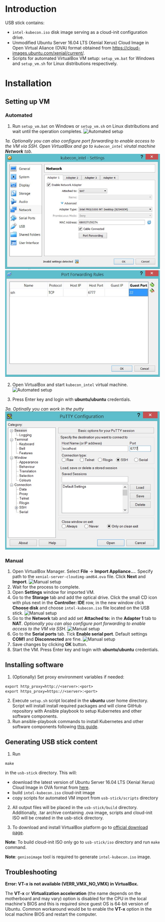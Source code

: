 # Introduction

USB stick contains:
* `intel-kubecon.iso` disk image serving as a cloud-init configuration drive.
* Unmodified Ubuntu Server 16.04 LTS (Xenial Xerus) Cloud Image in Open Virtual Aliance (OVA) format obtained from https://cloud-images.ubuntu.com/xenial/current/.
* Scripts for automated VirtualBox VM setup: `setup_vm.bat` for Windows and `setup_vm.sh` for Linux distributions respectively.

# Installation

## Setting up VM

### Automated

1. Run `setup_vm.bat` on Windows or `setup_vm.sh` on Linux distributions and wait until the operation completes.
![Automated setup](pictures/files.jpg)

*1a. Optionally you can also configure port forwarding to enable access to the VM via SSH. Open VirtualBox and go to `kubecon_intel` virutal machine **Network** tab.*
![Automated setup](../docs/images/SSH-network.JPG)
![Automated setup](../docs/images/SSH-network-rule.JPG)

2. Open VirtualBox and start `kubecon_intel` virtual machine.
![Automated setup](pictures/imported.jpg)

3. Press Enter key and login with **ubuntu/ubuntu** credentials.

*3a. Optinally you can work in the putty*
![Automated setup](../docs/images/putty-ssh.jpg)

### Manual
1. Open VirtualBox Manager. Select **File** -> **Import Appliance...**. Specify path to the `xenial-server-cloudimg-amd64.ova` file. Click **Next** and **Import**.
![Manual setup](pictures/import.jpg)
2. Wait for the process to complete.
3. Open **Settings** window for imported VM.
4. Go to the **Storage** tab and add the optical drive. Click the small CD icon with plus next in the **Controller: IDE** row, in the new window click **Choose disk** and choose `intel-kubecon.iso` file located on the USB stick.
![Manual setup](pictures/iso.jpg)
5. Go to the **Network** tab and add set **Attached to:** in the **Adapter 1** tab to **NAT**. *Optionally you can also configure port forwarding to enable access to the VM via SSH*.
![Manual setup](pictures/nat.jpg)
6. Go to the **Serial ports** tab. Tick **Enable serial port**. Default settings **COM1** and **Disconnected** are fine.
![Manual setup](pictures/serial.jpg)
7. Save  changes by clicking **OK** button.
8. Start the VM. Press Enter key and login with **ubuntu/ubuntu** credentials.


## Installing software
1. (Optionally) Set proxy environment variables if needed:
```
export http_proxy=http://<server>:<port>
export https_proxy=https://<server>:<port>
```
2. Execute `setup.sh` script located in the **ubuntu** user home directory. Script will install install required packages and will clone GitHub repository with Ansible playbook to setup Kubernetes and other software components.
3. Run ansible-playbook commands to install Kubernetes and other software components following [this guide](https://github.com/intel/container-experience-kits-demo-area/blob/master/software/README.md#installation).

## Generating USB stick content

1. Run
```
make
```
in the `usb-stick` directory. This will:
* download the latest version of Ubuntu Server 16.04 LTS (Xenial Xerus) Cloud Image in OVA format from [here](https://cloud-images.ubuntu.com/xenial/current/).
* build `intel-kubecon.iso` cloud-init image
* copy scripts for automated VM import from `usb-stick/scripts` directory

2. All output files will be placed in the `usb-stick/build` directory. Additionally, .tar archive containing .ova image, scripts and cloud-init ISO will be created in the usb-stick directory.

3. To download and install VirtualBox platform go to [official download page](https://www.virtualbox.org/wiki/Downloads).

**Note**: To build cloud-init ISO only go to `usb-stick/iso` directory and run `make` command.

**Note**: `genisoimage` tool is required to generate `intel-kubecon.iso` image.

## Troubleshooting

**Error: VT-x is not available (VERR_VMX_NO_VMX) in VirtualBox.**

The **VT-x** or **Virtualization acceleration** (the name depends on the motherboard and may vary) option is disabled for the CPU in the local machine's BIOS and this is required since guest OS is 64-bit version of Ubuntu. Common workaround would be to enable the **VT-x** option in the local machine BIOS and restart the computer.
